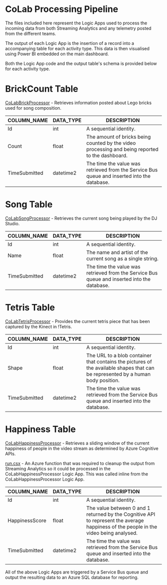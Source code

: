 # CoLab Processing Pipeline
The files included here represent the Logic Apps used to process the incoming data from both Streaming Analytics and any telemetry posted from the different teams.

The output of each Logic App is the insertion of a record into a accompanying table for each activity type. This data is then visualised using Power BI embedded on the main dashboard.

Both the Logic App code and the output table's schema is provided below for each activity type.

# BrickCount Table

[CoLabBrickProcessor](CoLabBrickProcessor) - Retrieves information posted about Lego bricks used for song composition.

| COLUMN_NAME  | DATA_TYPE  | DESCRIPTION  |
|---|---|---|
|Id   |int   |A sequential identity.|
|Count   |float   |The amount of bricks being counted by the video processing and being reported to the dashboard.|
|TimeSubmitted   |datetime2   |The time the value was retrieved from the Service Bus queue and inserted into the database.|

# Song Table

[CoLabSongProcessor](CoLabSongProcessor) - Retrieves the current song being played by the DJ Studio.

| COLUMN_NAME  | DATA_TYPE  | DESCRIPTION  |
|---|---|---|
|Id   |int   |A sequential identity.|
|Name   |float   |The name and artist of the current song as a single string.|
|TimeSubmitted   |datetime2   |The time the value was retrieved from the Service Bus queue and inserted into the database.|

# Tetris Table

[CoLabTetrisProcessor](CoLabTetrisProcessor) - Provides the current tetris piece that has been captured by the Kinect in !Tetris.

| COLUMN_NAME  | DATA_TYPE  | DESCRIPTION  |
|---|---|---|
|Id   |int   |A sequential identity.|
|Shape   |float   |The URL to a blob container that contains the pictures of the available shapes that can be represented by a human body position.|
|TimeSubmitted   |datetime2   |The time the value was retrieved from the Service Bus queue and inserted into the database.|

# Happiness Table

[CoLabHappinessProcessor](CoLabHappinessProcessor) - Retrieves a sliding window of the current happiness of people in the video stream as determined by Azure Cognitive APIs.

[run.csx](run.csx) - An Azure function that was required to cleanup the output from Streaming Analytics so it could be processed in the CoLabHappinessProcessor Logic App. This was called inline from the CoLabHappinessProcessor Logic App.

| COLUMN_NAME  | DATA_TYPE  | DESCRIPTION  |
|---|---|---|
|Id   |int   |A sequential identity.|
|HappinessScore   |float   |The value between 0 and 1 returned by the Cognitive API to represent the average happiness of the people in the video being analysed.|
|TimeSubmitted   |datetime2   |The time the value was retrieved from the Service Bus queue and inserted into the database.|

All of the above Logic Apps are triggered by a Service Bus queue and output the resulting data to an Azure SQL database for reporting.



